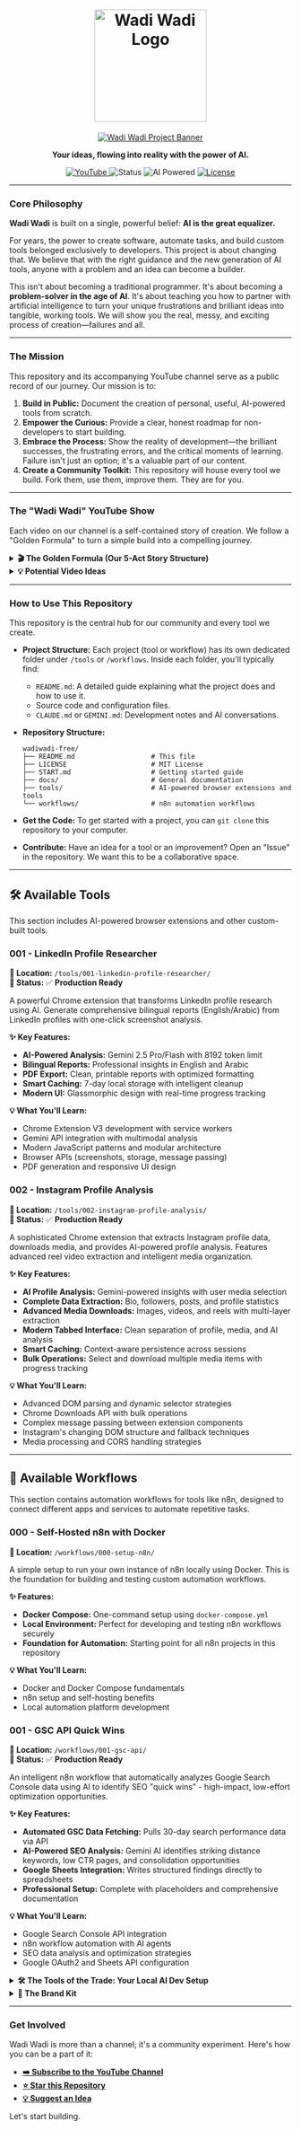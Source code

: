 <h1 align="center">
  <img src=".github/assets/wadiwadi-logo.jpg" alt="Wadi Wadi Logo" width="200">
</h1>
<p align="center">
  <a href="https://www.youtube.com/@wadiwadi_ai" target="_blank">
    <img src=".github/assets/wadiwadi-banner.jpg" alt="Wadi Wadi Project Banner">
  </a>
</p>
<p align="center">
  <strong>Your ideas, flowing into reality with the power of AI.</strong>
</p>

<p align="center">
    <a href="https://www.youtube.com/@wadiwadi_ai">
        <img src="https://img.shields.io/badge/YouTube-%40wadiwadi__ai-f97316?style=for-the-badge&logo=youtube&logoColor=white&color=f97316" alt="YouTube">
    </a>
    <img src="https://img.shields.io/badge/Status-Building_in_Public-0ea5e9?style=for-the-badge" alt="Status">
    <img src="https://img.shields.io/badge/Tools-AI_Powered-0ea5e9?style=for-the-badge" alt="AI Powered">
    <a href="LICENSE">
        <img src="https://img.shields.io/badge/License-MIT-f97316?style=for-the-badge" alt="License">
    </a>
</p>

---

### Core Philosophy

**Wadi Wadi** is built on a single, powerful belief: **AI is the great equalizer.**

For years, the power to create software, automate tasks, and build custom tools belonged exclusively to developers. This project is about changing that. We believe that with the right guidance and the new generation of AI tools, anyone with a problem and an idea can become a builder.

This isn't about becoming a traditional programmer. It's about becoming a **problem-solver in the age of AI**. It's about teaching you how to partner with artificial intelligence to turn your unique frustrations and brilliant ideas into tangible, working tools. We will show you the real, messy, and exciting process of creation—failures and all.

---

### The Mission

This repository and its accompanying YouTube channel serve as a public record of our journey. Our mission is to:

1.  **Build in Public:** Document the creation of personal, useful, AI-powered tools from scratch.
2.  **Empower the Curious:** Provide a clear, honest roadmap for non-developers to start building.
3.  **Embrace the Process:** Show the reality of development—the brilliant successes, the frustrating errors, and the critical moments of learning. Failure isn't just an option; it's a valuable part of our content.
4.  **Create a Community Toolkit:** This repository will house every tool we build. Fork them, use them, improve them. They are for you.

---

### The "Wadi Wadi" YouTube Show

Each video on our channel is a self-contained story of creation. We follow a "Golden Formula" to turn a simple build into a compelling journey.

<details>
<summary><strong>🎬 The Golden Formula (Our 5-Act Story Structure)</strong></summary>
<br>

1.  **The Human Problem (The Hook):** We start not with tech, but with a relatable human frustration. *"I have 50 browser tabs open and I can't find anything."*
2.  **The "What If?" Question (The Premise):** We frame the goal as an empowering question. *"What if an AI could read all my tabs and give me a one-sentence summary of each?"*
3.  **The Build (The "Messy Middle"):** The heart of the show. A fast-paced look at the real process—prompting the AI, pasting code, hitting errors, debugging with the AI's help, and the "aha!" moments.
4.  **The Reveal & Demo (The Climax):** The moment of truth. We run the final tool. Does it work? We show the result in a clean, satisfying way. If it failed, we analyze exactly why.
5.  **The Empowerment Takeaway (The "So What?"):** We connect it back to you. The code is in this repository. The skill is within your reach. **What problem will *you* solve?**

</details>

<details>
<summary><strong>💡 Potential Video Ideas</strong></summary>
<br>

*   **Productivity & Automation:**
    *   **AI Email Triage:** I built an AI to read my emails and tell me what's actually important.
    *   **The Subscription Killer:** I got tired of paying for subscriptions, so I built an AI to find me free alternatives.
    *   **The Automated Job Applicant:** A personal AI agent that finds and filters job postings for me.
*   **Creativity & Exploration:**
    *   **The AI Recipe Generator:** An app that creates meals from whatever is in my fridge.
    *   **The "What Should I Watch?" Bot:** An AI that gives me movie recommendations based on my specific mood, not just my viewing history.
*   **The "Honest Failure" Series:**
    *   **I Tried to Build an AI to Win My Fantasy Football League... And Here's Why It Failed.**
    *   **My AI Meeting Summarizer Was a Disaster (And I Learned More From It Than Any Success).**

</details>

---

### How to Use This Repository

This repository is the central hub for our community and every tool we create.

*   **Project Structure:** Each project (tool or workflow) has its own dedicated folder under `/tools` or `/workflows`. Inside each folder, you'll typically find:
    *   `README.md`: A detailed guide explaining what the project does and how to use it.
    *   Source code and configuration files.
    *   `CLAUDE.md` or `GEMINI.md`: Development notes and AI conversations.

*   **Repository Structure:**
    ```
    wadiwadi-free/
    ├── README.md                   # This file
    ├── LICENSE                     # MIT License
    ├── START.md                    # Getting started guide
    ├── docs/                       # General documentation
    ├── tools/                      # AI-powered browser extensions and tools
    └── workflows/                  # n8n automation workflows
    ```

*   **Get the Code:** To get started with a project, you can `git clone` this repository to your computer.
*   **Contribute:** Have an idea for a tool or an improvement? Open an "Issue" in the repository. We want this to be a collaborative space.

---

## 🛠️ Available Tools

This section includes AI-powered browser extensions and other custom-built tools.

### 001 - LinkedIn Profile Researcher
**📍 Location:** `/tools/001-linkedin-profile-researcher/`  
**🚀 Status:** ✅ **Production Ready**

A powerful Chrome extension that transforms LinkedIn profile research using AI. Generate comprehensive bilingual reports (English/Arabic) from LinkedIn profiles with one-click screenshot analysis.

**✨ Key Features:**
- **AI-Powered Analysis:** Gemini 2.5 Pro/Flash with 8192 token limit
- **Bilingual Reports:** Professional insights in English and Arabic
- **PDF Export:** Clean, printable reports with optimized formatting
- **Smart Caching:** 7-day local storage with intelligent cleanup
- **Modern UI:** Glassmorphic design with real-time progress tracking

**💡 What You'll Learn:**
- Chrome Extension V3 development with service workers
- Gemini API integration with multimodal analysis
- Modern JavaScript patterns and modular architecture
- Browser APIs (screenshots, storage, message passing)
- PDF generation and responsive UI design

### 002 - Instagram Profile Analysis
**📍 Location:** `/tools/002-instagram-profile-analysis/`  
**🚀 Status:** ✅ **Production Ready**

A sophisticated Chrome extension that extracts Instagram profile data, downloads media, and provides AI-powered profile analysis. Features advanced reel video extraction and intelligent media organization.

**✨ Key Features:**
- **AI Profile Analysis:** Gemini-powered insights with user media selection
- **Complete Data Extraction:** Bio, followers, posts, and profile statistics
- **Advanced Media Downloads:** Images, videos, and reels with multi-layer extraction
- **Modern Tabbed Interface:** Clean separation of profile, media, and AI analysis
- **Smart Caching:** Context-aware persistence across sessions
- **Bulk Operations:** Select and download multiple media items with progress tracking

**💡 What You'll Learn:**
- Advanced DOM parsing and dynamic selector strategies
- Chrome Downloads API with bulk operations
- Complex message passing between extension components
- Instagram's changing DOM structure and fallback techniques
- Media processing and CORS handling strategies

---

## 🚀 Available Workflows

This section contains automation workflows for tools like n8n, designed to connect different apps and services to automate repetitive tasks.

### 000 - Self-Hosted n8n with Docker
**📍 Location:** `/workflows/000-setup-n8n/`

A simple setup to run your own instance of n8n locally using Docker. This is the foundation for building and testing custom automation workflows.

**✨ Features:**
- **Docker Compose:** One-command setup using `docker-compose.yml`
- **Local Environment:** Perfect for developing and testing n8n workflows securely
- **Foundation for Automation:** Starting point for all n8n projects in this repository

**💡 What You'll Learn:**
- Docker and Docker Compose fundamentals
- n8n setup and self-hosting benefits
- Local automation platform development

### 001 - GSC API Quick Wins
**📍 Location:** `/workflows/001-gsc-api/`  
**🚀 Status:** ✅ **Production Ready**

An intelligent n8n workflow that automatically analyzes Google Search Console data using AI to identify SEO "quick wins" - high-impact, low-effort optimization opportunities.

**✨ Key Features:**
- **Automated GSC Data Fetching:** Pulls 30-day search performance data via API
- **AI-Powered SEO Analysis:** Gemini AI identifies striking distance keywords, low CTR pages, and consolidation opportunities
- **Google Sheets Integration:** Writes structured findings directly to spreadsheets
- **Professional Setup:** Complete with placeholders and comprehensive documentation

**💡 What You'll Learn:**
- Google Search Console API integration
- n8n workflow automation with AI agents
- SEO data analysis and optimization strategies
- Google OAuth2 and Sheets API configuration

<details>
<summary><strong>🛠️ The Tools of the Trade: Your Local AI Dev Setup</strong></summary>
<br>

We believe in empowering you with real, professional tools from day one. Instead of using a limited online editor, we will guide you in setting up a powerful local environment on your own machine. This gives you maximum flexibility and control.

Our **"Video Zero"** on the channel will be a dedicated guide walking you through this entire setup.

1.  **Code Editor: [Visual Studio Code](https://code.visualstudio.com/)**
    *   The industry-standard for a reason. It's free, powerful, and has a massive ecosystem of extensions.
2.  **Runtime: [Node.js](https://nodejs.org/)**
    *   The engine that allows us to run JavaScript (the language of the web) on our computer to build everything from web servers to automation scripts.
3.  **Version Control: [Git](https://git-scm.com/) & [GitHub](https://github.com/)**
    *   The fundamental system for tracking changes in code and sharing it. It's how you'll get the code from this repository onto your machine.
4.  **AI Partners: Command Line Interfaces (CLIs)**
    *   **[Gemini CLI](https://developers.google.com/gemini/tutorials/cli_quickstart)**: A powerful, free tool to interact with Google's Gemini models directly from our terminal.
    *   **[Claude Code CLI](https://www.npmjs.com/package/@anthropic-ai/claude-cli)**: An excellent alternative from Anthropic for generating code.

This setup puts you in the driver's seat, ready to tackle any project we explore on the channel.
</details>

<details>
<summary><strong>🎨 The Brand Kit</strong></summary>
<br>

#### Color Palette

| Name              | Hex       | RGB                 | HSL                    | Usage                                             |
| ----------------- | --------- | ------------------- | ---------------------- | ------------------------------------------------- |
| **Wadi Blue**     | `#0ea5e9` | `rgb(14, 165, 233)` | `hsl(200, 88%, 48%)`   | Primary brand color, CTAs, headers, main UI       |
| **Heritage Orange**| `#f97316` | `rgb(249, 115, 22)` | `hsl(24, 95%, 53%)`    | Secondary actions, highlights, cultural elements  |
| **Sunset Coral**  | `#fb923c` | `rgb(251, 146, 60)` | `hsl(27, 96%, 61%)`    | Warm accents, success states, friendly elements   |
| **Sky Light**     | `#f0f9ff` | `rgb(240, 249, 255)`| `hsl(200, 100%, 97%)` | Backgrounds, cards, subtle areas                  |
| **Deep Sea**      | `#0c4a6e` | `rgb(12, 74, 110)`  | `hsl(202, 80%, 24%)`   | Text, headers, high contrast elements             |

#### Typography

| Language | Family    | Weights             | Usage                                                  | Characteristics                                  |
| -------- | --------- | ------------------- | ------------------------------------------------------ | ------------------------------------------------ |
| **English**  | **Inter** | `300, 400, 500, 600, 700` | All English content, UI elements, technical docs       | Clean, modern, highly legible, tech-forward      |
| **Arabic**   | **Tajawal** | `300, 400, 500, 700` | All Arabic content, bilingual headers, cultural comms | Modern Arabic font, excellent readability, balanced |
</details>

---

### Get Involved

Wadi Wadi is more than a channel; it's a community experiment. Here's how you can be a part of it:

*   **[➡️ Subscribe to the YouTube Channel](https://www.youtube.com/@wadiwadi_ai)**
*   **[⭐ Star this Repository](https://github.com/happydreammmer/wadiwadi_free)**
*   **[💡 Suggest an Idea](https://github.com/happydreammmer/wadiwadi_free/issues/new)**

Let's start building.
